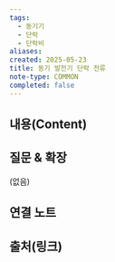 ```yaml
---
tags:
  - 동기기
  - 단락
  - 단락비
aliases: 
created: 2025-05-23
title: 동기 발전기 단락 전류
note-type: COMMON
completed: false
---
```


## 내용(Content)


## 질문 & 확장

(없음)

## 연결 노트

## 출처(링크)

